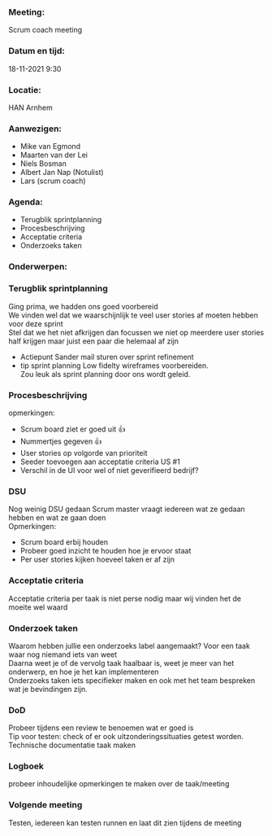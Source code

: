 ### Meeting:
Scrum coach meeting  

### Datum en tijd:
18-11-2021 9:30  

### Locatie:
HAN Arnhem  

### Aanwezigen:
* Mike van Egmond  
* Maarten van der Lei  
* Niels Bosman  
* Albert Jan Nap (Notulist)  
* Lars (scrum coach)  

### Agenda:
- Terugblik sprintplanning  
- Procesbeschrijving
- Acceptatie criteria
- Onderzoeks taken  

### Onderwerpen:  

### Terugblik sprintplanning  
Ging prima, we hadden ons goed voorbereid  
We vinden wel dat we waarschijnlijk te veel user stories af moeten hebben voor deze sprint  
Stel dat we het niet afkrijgen dan focussen we niet op meerdere user stories half krijgen maar juist een paar die helemaal af zijn  

- Actiepunt
Sander mail sturen over sprint refinement
- tip sprint planning
Low fidelty wireframes voorbereiden.  
Zou leuk als sprint planning door ons wordt geleid.  

### Procesbeschrijving  
opmerkingen:  
- Scrum board ziet er goed uit 👍
- Nummertjes gegeven 👍
- User stories op volgorde van prioriteit  
- Seeder toevoegen aan acceptatie criteria US #1
- Verschil in de UI voor wel of niet geverifieerd bedrijf?  

### DSU
Nog weinig DSU gedaan
Scrum master vraagt iedereen wat ze gedaan hebben en wat ze gaan doen  
Opmerkingen:  
- Scrum board erbij houden
- Probeer goed inzicht te houden hoe je ervoor staat  
- Per user stories kijken hoeveel taken er af zijn


### Acceptatie criteria  
Acceptatie criteria per taak is niet perse nodig maar wij vinden het de moeite wel waard  


### Onderzoek taken
Waarom hebben jullie een onderzoeks label aangemaakt?
Voor een taak waar nog niemand iets van weet  
Daarna weet je of de vervolg taak haalbaar is, weet je meer van het onderwerp, en hoe je het kan implementeren  
Onderzoeks taken iets specifieker maken en ook met het team bespreken wat je bevindingen zijn.  

### DoD  
Probeer tijdens een review te benoemen wat er goed is  
Tip voor testen: check of er ook uitzonderingssituaties getest worden.  
Technische documentatie taak maken

### Logboek
probeer inhoudelijke opmerkingen te maken over de taak/meeting  

### Volgende meeting

Testen, iedereen kan testen runnen en laat dit zien tijdens de meeting  

